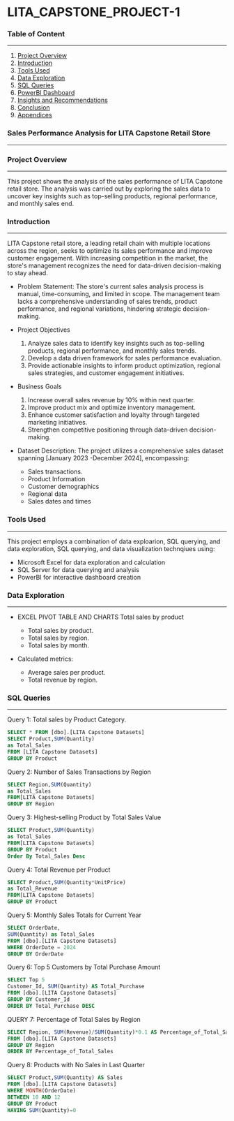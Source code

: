 # LITA_CAPSTONE_PROJECT-1

### Table of Content
---
1. [Project Overview](#project-overview)
2. [Introduction](#introduction)
3. [Tools Used](#tools-used)
4. [Data Exploration](#data-exploration)
5. [SQL Queries](#sql-queries)
6. [PowerBI Dashboard](#powerbi-dashboard)
7. [Insights and Recommendations](#insights-and-recommendations)
8. [Conclusion](#conclusion)
9. [Appendices](#appendices)

### Sales Performance Analysis for LITA Capstone Retail Store
---
### Project Overview
---
This project shows the analysis of the sales performance of LITA Capstone retail store. The analysis was carried out by exploring the sales data to uncover key insights such as top-selling products, regional performance, and monthly sales end.

### Introduction
---
LITA Capstone retail store, a leading retail chain with multiple locations across the region, seeks to optimize its sales performance and improve customer engagement. With increasing competition in the market, the store's management recognizes the need for data-driven decision-making to stay ahead.

- Problem Statement: 
The store's current sales analysis process is manual, time-consuming, and limited in scope. The management team lacks a comprehensive understanding of sales trends, product performance, and regional variations, hindering strategic decision-making.

- Project Objectives
  1. Analyze sales data to identify key insights such as top-selling products, regional performance, and monthly sales trends.
  2.   Develop a data driven framework for sales performance evaluation.
  3.   Provide actionable insights to inform product optimization, regional sales strategies, and customer engagement initiatives.

- Business Goals
  1. Increase overall sales revenue by 10% within next quarter.
  2. Improve product mix and optimize inventory management.
  3. Enhance customer satisfaction and loyalty through targeted marketing initiatives.
  4. Strengthen competitive positioning through data-driven decision-making.

- Dataset Description:
  The project utilizes a comprehensive sales dataset spanning [January 2023 -December 2024], encompassing:
  - Sales transactions.
  - Product Information
  - Customer demographics
  - Regional data
  - Sales dates and times

### Tools Used
---
This project employs a combination of data exploarion, SQL querying, and data exploration, SQL querying, and data visualization technqiues using:
- Microsoft Excel for data exploration and calculation
- SQL Server for data querying and analysis
- PowerBI for interactive dashboard creation

### Data Exploration
---
- EXCEL PIVOT TABLE AND CHARTS Total sales by product
   - Total sales by product.
   - Total sales by region.
   - Total sales by month.
     
- Calculated metrics:
   - Average sales per product.
   - Total revenue by region.
 
### SQL Queries
---
Query 1: Total sales by Product Category.
```SQL
SELECT * FROM [dbo].[LITA Capstone Datasets]
SELECT Product,SUM(Quantity)
as Total_Sales
FROM [LITA Capstone Datasets]
GROUP BY Product
```
Query 2: Number of Sales Transactions by Region
```SQL
SELECT Region,SUM(Quantity)
as Total_Sales
FROM[LITA Capstone Datasets]
GROUP BY Region
```
Query 3: Highest-selling Product by Total Sales Value
```SQL
SELECT Product,SUM(Quantity)
as Total_Sales
FROM[LITA Capstone Datasets]
GROUP BY Product
Order By Total_Sales Desc
```
Query 4: Total Revenue per Product
```  SQL
SELECT Product,SUM(Quantity*UnitPrice)
as Total_Revenue
FROM[LITA Capstone Datasets]
GROUP BY Product
```
Query 5: Monthly Sales Totals for Current Year
```SQL
SELECT OrderDate,
SUM(Quantity) as Total_Sales
FROM [dbo].[LITA Capstone Datasets]
WHERE OrderDate = 2024
GROUP BY OrderDate
```
Query 6: Top 5 Customers by Total Purchase Amount
```SQL
SELECT Top 5
Customer_Id, SUM(Quantity) AS Total_Purchase
FROM [dbo].[LITA Capstone Datasets]
GROUP BY Customer_Id
ORDER BY Total_Purchase DESC
```
QUERY 7: Percentage of Total Sales by Region
```SQL
SELECT Region, SUM(Revenue)/SUM(Quantity)*0.1 AS Percentage_of_Total_Sales
FROM [dbo].[LITA Capstone Datasets]
GROUP BY Region
ORDER BY Percentage_of_Total_Sales
```
Query 8: Products with No Sales in Last Quarter
```SQL
SELECT Product,SUM(Quantity) AS Sales
FROM [dbo].[LITA Capstone Datasets]
WHERE MONTH(OrderDate)
BETWEEN 10 AND 12
GROUP BY Product
HAVING SUM(Quantity)=0
```
